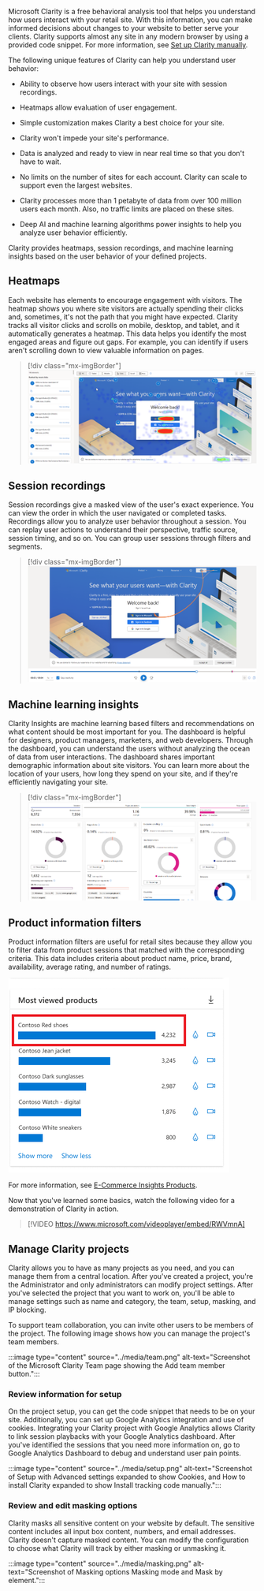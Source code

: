 Microsoft Clarity is a free behavioral analysis tool that helps you understand how users interact with your retail site. With this information, you can make informed decisions about changes to your website to better serve your clients. Clarity supports almost any site in any modern browser by using a provided code snippet. For more information, see [Set up Clarity manually](/clarity/clarity-setup/?azure-portal=true).

The following unique features of Clarity can help you understand user behavior:

- Ability to observe how users interact with your site with session recordings.

- Heatmaps allow evaluation of user engagement.

- Simple customization makes Clarity a best choice for your site.

- Clarity won't impede your site's performance.

- Data is analyzed and ready to view in near real time so that you don't have to wait.

- No limits on the number of sites for each account. Clarity can scale to support even the largest websites.

- Clarity processes more than 1 petabyte of data from over 100 million users each month. Also, no traffic limits are placed on these sites.

- Deep AI and machine learning algorithms power insights to help you analyze user behavior efficiently.

Clarity provides heatmaps, session recordings, and machine learning insights based on the user behavior of your defined projects.

## Heatmaps

Each website has elements to encourage engagement with visitors. The heatmap shows you where site visitors are actually spending their clicks and, sometimes, it's not the path that you might have expected. Clarity tracks all visitor clicks and scrolls on mobile, desktop, and tablet, and it automatically generates a heatmap. This data helps you identify the most engaged areas and figure out gaps. For example, you can identify if users aren't scrolling down to view valuable information on pages.

> [!div class="mx-imgBorder"]
> [![Screenshot of a heatmap, showing where visitors click most.](../media/heat-map.png)](../media/heat-map.png#lightbox)

## Session recordings

Session recordings give a masked view of the user's exact experience. You can view the order in which the user navigated or completed tasks. Recordings allow you to analyze user behavior throughout a session. You can replay user actions to understand their perspective, traffic source, session timing, and so on. You can group user sessions through filters and segments.

> [!div class="mx-imgBorder"]
> [![Screenshot of a user's session with a line showing the mouse movement.](../media/session.png)](../media/session.png#lightbox)

## Machine learning insights

Clarity Insights are machine learning based filters and recommendations on what content should be most important for you. The dashboard is helpful for designers, product managers, marketers, and web developers. Through the dashboard, you can understand the users without analyzing the ocean of data from user interactions. The dashboard shares important demographic information about site visitors. You can learn more about the location of your users, how long they spend on your site, and if they're efficiently navigating your site.

> [!div class="mx-imgBorder"]
> [![Screenshot of the Clarity Insights dashboard.](../media/insights.png)](../media/insights.png#lightbox)

## Product information filters

Product information filters are useful for retail sites because they allow you to filter data from product sessions that matched with the corresponding criteria. This data includes criteria about product name, price, brand, availability, average rating, and number of ratings.

![Select a product on the most viewed products card.](../media/most-viewed.png)

For more information, see [E-Commerce Insights Products](/clarity/e-commerce-insights/?azure-portal=true#products).

Now that you've learned some basics, watch the following video for a demonstration of Clarity in action.

> [!VIDEO https://www.microsoft.com/videoplayer/embed/RWVmnA]

## Manage Clarity projects

Clarity allows you to have as many projects as you need, and you can manage them from a central location. After you've created a project, you're the Administrator and only administrators can modify project settings. After you've selected the project that you want to work on, you'll be able to manage settings such as name and category, the team, setup, masking, and IP blocking.

To support team collaboration, you can invite other users to be members of the project. The following image shows how you can manage the project's team members.

:::image type="content" source="../media/team.png" alt-text="Screenshot of the Microsoft Clarity Team page showing the Add team member button.":::

### Review information for setup

On the project setup, you can get the code snippet that needs to be on your site. Additionally, you can set up Google Analytics integration and use of cookies. Integrating your Clarity project with Google Analytics allows Clarity to link session playbacks with your Google Analytics dashboard. After you've identified the sessions that you need more information on, go to Google Analytics Dashboard to debug and understand user pain points.

:::image type="content" source="../media/setup.png" alt-text="Screenshot of Setup with Advanced settings expanded to show Cookies, and How to install Clarity expanded to show Install tracking code manually.":::

### Review and edit masking options

Clarity masks all sensitive content on your website by default. The sensitive content includes all input box content, numbers, and email addresses. Clarity doesn't capture masked content. You can modify the configuration to choose what Clarity will track by either masking or unmasking it.

:::image type="content" source="../media/masking.png" alt-text="Screenshot of Masking options Masking mode and Mask by element.":::
